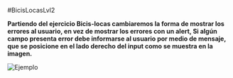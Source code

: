 #BicisLocasLvl2

**Partiendo del ejercicio Bicis-locas cambiaremos la forma de mostrar los errores al usuario, en vez de mostrar los errores con un alert, Si algún campo presenta error debe informarse al usuario por medio de mensaje, que se posicione en el lado derecho del input como se muestra en la imagen.**

![Ejemplo](http://i66.tinypic.com/o9fmkz.png)
